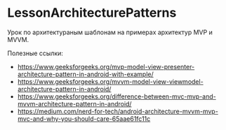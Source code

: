 # LessonArchitecturePatterns

Урок по архитектураным шаблонам на примерах архитектур MVP и MVVM.

Полезные ссылки:
+ https://www.geeksforgeeks.org/mvp-model-view-presenter-architecture-pattern-in-android-with-example/
+ https://www.geeksforgeeks.org/mvvm-model-view-viewmodel-architecture-pattern-in-android/
+ https://www.geeksforgeeks.org/difference-between-mvc-mvp-and-mvvm-architecture-pattern-in-android/
+ https://medium.com/nerd-for-tech/android-architecture-mvvm-mvp-mvc-and-why-you-should-care-65aae61fc11c
